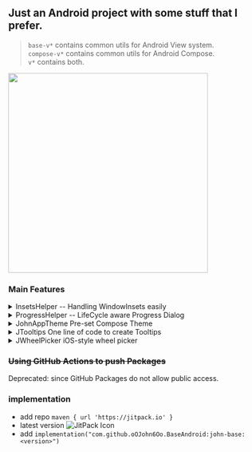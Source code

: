 ## Just an Android project with some stuff that I prefer.

> `base-v*` contains common utils for Android View system.</br>
> `compose-v*` contains common utils for Android Compose.</br>
> `v*` contains both.</br>

<img src="https://github.com/oOJohn6Oo/BaseAndroid/assets/24718357/3e4d5c27-35fe-40da-a1b0-592c9a5f16d5" width="400" />


### Main Features

<details>
  
<summary> InsetsHelper -- Handling WindowInsets easily </summary>

[InsetsHelper]

> Included in `base-*`, used for handling WindowInsets.

* LifeCycle aware, auto-release when activity destroyed.
* Auto handle WindowInsets.
* Auto handle SystemBar Scrim.
* Support Gesture Navigation detection.
* Support Dark Mode.

Usage:

``` kotlin
class MyActivity: AppCompatActivity() { 
    private val insetsHelper = InsetsHelper() 
    override fun onCreate(savedInstanceState: Bundle?) { 
        super.onCreate(savedInstanceState) 
        lifecycle.addObserver(insetsHelper) 
        // init ViewBinding 
        // Config Inset View 
        insetsHelper.statusBarResponseView = binding.toolBarAttMain 
        insetsHelper.navBarResponseView = binding.recycleViewAttMain 
    }
} 
```

</details>

<details>
  
<summary> ProgressHelper -- LifeCycle aware Progress Dialog </summary>

[ProgressHelper]

> Included in `base-*`, used to show a normal prompt.

* Support delay trigger.
* LifeCycle aware, auto-release when activity destroyed.
* Avoid duplicate, all components in the same activity share one dialog.

</details>

<details>
  
<summary> JohnAppTheme Pre-set Compose Theme </summary>

[JohnAppTheme]

> Included in `compose-*`, used for quickly handling staff related to the status bar and navigation bar.

* Include all [InsetsHelper] features.

</details>

<details>

<summary> JTooltips One line of code to create Tooltips</summary>

[JTooltips]

> Included in `base-*`, used for show tooltips easily.<br>
> With the extension function we can auto-calculate view position and tip stick offset

<img src="https://github.com/oOJohn6Oo/BaseAndroid/assets/24718357/dce83869-2d1e-4a0f-8188-a62a7a3d9d50" width="400" />

* [JTooltipsLayout] extends from FrameLayout, supporting custom material edge treatment.

  | attr | desc |
  | :- |  :- |
  | tipEdge | change tip stick positions, support `edgeStart`,`edgeTop`,`edgeEnd`,`edgeBottom`,`edgeHorizontal`,`edgeVertical`,`edgeAll` |
  | tipDrawGravity | change tip stick draw direction, support `start`, `center`, `end` |
  | tipDrawOffset |  offset tip stick |
  | tipDrawStyle |  support `triangle`,`roundTriangle`,`circle`,`defaultLine` |
  | tipDrawInside |  whether tip stick inside or outside view |
  | tipDepth |  tip stick height |
  | tipWidth |  tip stick width |
  | shapeCornerRadius | support fraction and dimension |
  | android:insetLeft | as the name says |
  | android:insetTop | as the name says |
  | android:insetRight | as the name says |
  | android:insetBottom | as the name says |
  | android:strokeColor | as the name says |
  | strokeWidth | as the name says |
  | android:backgroundTint | as the name says |
  | android:backgroundTintMode | as the name says |
  | rippleColor | as the name says |
  | android:elevation | as the name says |
  | android:background | as the name says, but affects all the other background related attrs |
  
* [JDefaultTooltips] extends [JTooltipsLayout], and has a fixed inner layout, used to speed up common requirements.
  > It is a text followed by a divider and close icon by default, which can be customized using the following attrs.

  | attr | desc |
  | :- | :- |
  | android:text | as the name says |
  | android:textColor | as the name says |
  | android:textSize | as the name says |
  | android:drawableStart | as the name says |
  | android:drawablePadding | as the name says |
  | android:src | as the name says |
  | disableTailIcon | hide the divider and icon |

</details>

<details>
  
<summary> JWheelPicker iOS-style wheel picker</summary>

[JWheelPicker]

* iOS-style wheel picker
* Haptic Feedback
* For single wheel picker, use [JSinglePickerDialogFragment], need to pass List<T>
* For multiple wheel pickers, use [JMultiplePickerDialogFragment], need to implement your own [IMultipleJPickerAdapter]

</details>

### ~~Using GitHub Actions to push Packages~~

Deprecated: since GitHub Packages do not allow public access.

### implementation

- add repo `maven { url 'https://jitpack.io' }`
- latest version ![JitPack Icon]
- add `implementation("com.github.oOJohn6Oo.BaseAndroid:john-base:<version>")`


[JitPack Icon]: https://jitpack.io/v/oOJohn6Oo/BaseAndroid.svg
[InsetsHelper]: ./JohnBase/src/main/kotlin/io/john6/johnbase/util/InsetsHelper.kt
[ProgressHelper]: ./JohnBase/src/main/kotlin/io/john6/johnbase/util/LoadingHelper.kt
[JohnAppTheme]: ./JohnBaseCompose/src/main/kotlin/io/john6/johnbase/compose/AppTheme.kt
[JTooltips]: ./JohnBase/src/main/kotlin/io/john6/johnbase/util/tooltips
[JTooltipsLayout]: ./JohnBase/src/main/kotlin/io/john6/johnbase/util/tooltips/JTooltipsLayout.kt
[JDefaultTooltips]: ./JohnBase/src/main/kotlin/io/john6/johnbase/util/tooltips/JDefaultTooltips.kt
[JWheelPicker]: ./JWheelPicker/src/main/kotlin/io/john6/johnbase/compose/picker/JWheelPicker.kt
[JSinglePickerDialogFragment]: ./JWheelPicker/src/main/kotlin/io/john6/johnbase/compose/picker/dialog/single/JSinglePickerDialogFragment.kt
[JMultiplePickerDialogFragment]: ./JWheelPicker/src/main/kotlin/io/john6/johnbase/compose/picker/dialog/multiple/JMultiplePickerDialogFragment.kt
[IMultipleJPickerAdapter]: ./JWheelPicker/src/main/kotlin/io/john6/johnbase/compose/picker/dialog/multiple/IMultipleJPickerAdapter.kt

